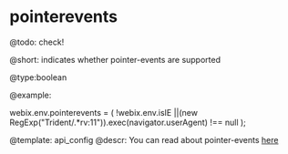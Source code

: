 pointerevents
=============

@todo:
	check!


@short:
	indicates whether pointer-events are supported

@type:boolean

@example:

webix.env.pointerevents = (
  !webix.env.isIE ||(new RegExp("Trident/.*rv:11")).exec(navigator.userAgent) !== null
);

@template:	api_config
@descr:
You can read about pointer-events [here](https://developer.mozilla.org/en-US/docs/Web/CSS/pointer-events) 

